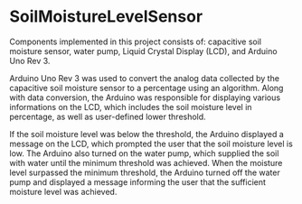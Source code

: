 # SoilMoistureLevelSensor
Components implemented in this project consists of: capacitive soil moisture sensor, water pump, Liquid Crystal Display (LCD), and Arduino Uno Rev 3. 

Arduino Uno Rev 3 was used to convert the analog data collected by the capacitive soil moisture sensor to a percentage using an algorithm. Along with data conversion, the Arduino was responsible for displaying various informations on the LCD, which includes the soil moisture level in percentage, as well as user-defined lower threshold. 

If the soil moisture level was below the threshold, the Arduino displayed a message on the LCD, which prompted the user that the soil moisture level is low. The Arduino also turned on the water pump, which supplied the soil with water until the minimum threshold was achieved. When the moisture level surpassed the minimum threshold, the Arduino turned off the water pump and displayed a message informing the user that the sufficient moisture level was achieved.
